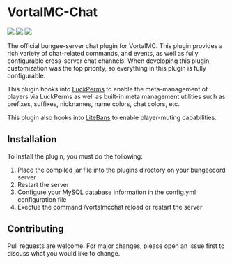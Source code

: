 # VortalMC-Chat 
![](https://img.shields.io/badge/Latest%20Version-0.2.8--SNAPSHOT-Green) 
![](https://img.shields.io/github/last-commit/mdeslippe/VortalMC-Chat?label=Last%20Update)
![](https://img.shields.io/github/languages/code-size/mdeslippe/vortalmc-chat?label=Code%20Size)

The official bungee-server chat plugin for VortalMC. This plugin provides a rich variety of chat-related commands, and events, as well as fully configurable cross-server chat channels. When developing this plugin, customization was the top priority, so everything in this plugin is fully configurable. 

This plugin hooks into [LuckPerms](https://www.spigotmc.org/resources/luckperms.28140/) to enable the meta-management of players via LuckPerms as well as built-in meta management utilities such as prefixes, suffixes, nicknames, name colors, chat colors, etc.

This plugin also hooks into [LiteBans](https://www.spigotmc.org/resources/litebans.3715/) to enable player-muting capabilities.

## Installation
To Install the plugin, you must do the following:

1. Place the compiled jar file into the plugins directory on your bungeecord server
2. Restart the server
3. Configure your MySQL database information in the config.yml configuration file
4. Exectue the command /vortalmcchat reload or restart the server

## Contributing
Pull requests are welcome. For major changes, please open an issue first to discuss what you would like to change.